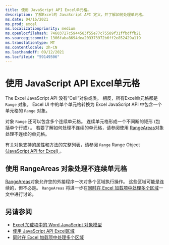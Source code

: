 ```yaml
---
title: 使用 JavaScript API Excel单元格。
description: 了解Excel的 JavaScript API 定义，并了解如何处理单元格。
ms.date: 04/16/2021
ms.prod: excel
ms.localizationpriority: medium
ms.openlocfilehash: 74603727c5944583f55e77c75589f31ffbdffb21
ms.sourcegitcommit: 1306faba8694dea203373972b6ff2e852429a119
ms.translationtype: MT
ms.contentlocale: zh-CN
ms.lasthandoff: 09/12/2021
ms.locfileid: "59149506"
---
```

# <a name="work-with-cells-using-the-excel-javascript-api"></a>使用 JavaScript API Excel单元格

The Excel JavaScript API 没有“Cell”对象或类。 相反，所有Excel单元格都是 `Range` 对象。 Excel UI 中的单个单元格转换为 Excel JavaScript API 中包含一个单元格的 `Range` 对象。

对象 `Range` 还可以包含多个连续单元格。 连续单元格形成一个不间断的矩形 (包括单个行或) 。 若要了解如何处理不连续的单元格，请参阅使用 [RangeAreas](#work-with-discontiguous-cells-using-the-rangeareas-object)对象处理不连续的单元格。

有关对象支持的属性和方法的完整列表，请参阅 `Range` Range Object [ (JavaScript API for Excel) ](/javascript/api/excel/excel.range)。

## <a name="work-with-discontiguous-cells-using-the-rangeareas-object"></a>使用 RangeAreas 对象处理不连续单元格

[RangeAreas](/javascript/api/excel/excel.rangeareas)对象允许您的外接程序一次对多个区域执行操作。 这些区域可能是连续的，但不必是。 `RangeAreas` 将进一步在[同时在 Excel 加载项中处理多个区域](excel-add-ins-multiple-ranges.md)一文中进行讨论。

## <a name="see-also"></a>另请参阅

- [Excel 加载项中的 Word JavaScript 对象模型](excel-add-ins-core-concepts.md)
- [使用 JavaScript API Excel区域](excel-add-ins-ranges-get.md)
- [ 同时在 Excel 加载项中处理多个区域 ](excel-add-ins-multiple-ranges.md)
